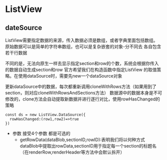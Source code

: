 # ListView 
## dateSource
ListView需要指定数据的来源，传入数据必须是数组，或者字典里面包括数组。
原始数据可以是简单的字符串数组，也可以是复杂嵌套的对象-分不同去 各自包含若干行数据

不同的是，无法向原生一样去显示指定section和row的个数，系统会根据你传入的数据自动生成section和row
官方希望我们在构造函数中指定ListView 的取值策略。在使用dataSource时，需要先new一个dataSource对象

更新dataSource中的数据，每次都重新调用cloneWithRows方法（如果用到了section，则对应cloneWithRowsAndSections方法）
数据源中的数据本身是不可修改的，clone方法会自动提取新数据并进行逐行对比，使用rowHasChanged的策略

```
const ds = new ListView.DataSource({
  rowHasChanged:(row1,row2)=>true
})
```
- 参数
接受4个参数 都是可选的
  * getRowData(dataBlob,sectionID,rowID):表明我们将以何种方式dataBlob中提取出rowData,sectionID用于指定每一个section的标题名（在renderRow,renderHeader等方法中会默认拆开）
